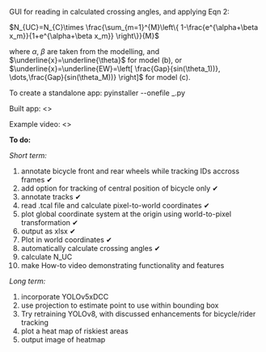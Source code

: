 GUI for reading in calculated crossing angles, and applying Eqn 2:


$N_{UC}=N_{C}\times \frac{\sum_{m=1}^{M}\left\{ 1-\frac{e^{\alpha+\beta x_m}}{1+e^{\alpha+\beta x_m}} \right\}}{M}$


where $\alpha$, $\beta$ are taken from the modelling, and $\underline{x}=\underline{\theta}$ for model (b), or $\underline{x}=\underline{EW}=\left[ \frac{Gap}{sin(\theta_1))}, \dots,\frac{Gap}{sin(\theta_M))} \right]$ for model (c).



To create a standalone app: pyinstaller --onefile _.py

Built app: <>

Example video: <>


**To do:**

_Short term:_
1. annotate bicycle front and rear wheels while tracking IDs accross frames ✔
2. add option for tracking of central position of bicycle only ✔
3. annotate tracks ✔
4. read .tcal file and calculate pixel-to-world coordinates ✔
5. plot global coordinate system at the origin using world-to-pixel transformation ✔
6. output as xlsx ✔
7. Plot in world coordinates ✔
9. automatically calculate crossing angles ✔
10. calculate N_UC
11. make How-to video demonstrating functionality and features


_Long term:_
1. incorporate YOLOv5xDCC
2. use projection to estimate point to use within bounding box
3. Try retraining YOLOv8, with discussed enhancements for bicycle/rider tracking
4. plot a heat map of riskiest areas
5. output image of heatmap

